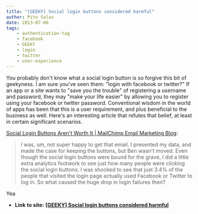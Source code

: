 ```yaml
---
title: "[GEEKY] Social login buttons considered harmful"
author: Pito Salas
date: 2013-07-08
tags:
    - authentication-tag
    - facebook
    - GEEKY
    - login
    - twitter
    - user-experience
---
```




You probably don't know what a social login button is so forgive this bit of
geekyness. I am sure you've seen them: "login with facebook or twitter?" If an
app or a site wants to "save you the trouble" of registering a username and
password, they may "make your life easier" by allowing you to register using
your facebook or twitter password. Conventional wisdom in the world of apps
has been that this is a user requirement, and plus beneficial to the business
as well. Here's an interesting article that refutes that belief, at least in
certain significant scenarios.

[Social Login Buttons Aren't Worth It | MailChimp Email Marketing
Blog](<http://blog.mailchimp.com/social-login-buttons-arent-worth-it/>):

> I was, um, not super happy to get that email. I presented my data, and made
> the case for keeping the buttons, but Ben wasn't moved. Even though the
> social login buttons were bound for the grave, I did a little extra
> analytics footwork to see just how many people were clicking the social
> login buttons. I was shocked to see that just 3.4% of the people that
> visited the login page actually used Facebook or Twitter to log in. So what
> caused the huge drop in login failures then?

 Yea


* **Link to site:** **[[GEEKY] Social login buttons considered harmful](None)**
